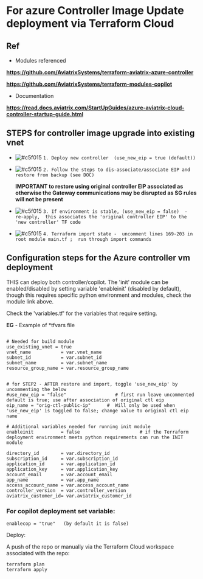 # For azure Controller Image Update deployment via Terraform Cloud

## Ref

+  Modules referenced

**https://github.com/AviatrixSystems/terraform-aviatrix-azure-controller**

**https://github.com/AviatrixSystems/terraform-modules-copilot**



+  Documentation

**https://read.docs.aviatrix.com/StartUpGuides/azure-aviatrix-cloud-controller-startup-guide.html**




## STEPS for controller image upgrade into existing vnet


- ![#c5f015](https://placehold.co/15x15/c5f015/c5f015.png) `1. Deploy new controller  (use_new_eip = true (default))`

- ![#c5f015](https://placehold.co/15x15/c5f015/c5f015.png) `2. Follow the steps to dis-associate/associate EIP and restore from backup (see DOC)`

   **IMPORTANT to restore using original controller EIP associated as otherwise the Gateway communications may be disrupted as SG rules will not be present**


- ![#c5f015](https://placehold.co/15x15/c5f015/c5f015.png) `3. If environment is stable, (use_new_eip = false)  -   re-apply,  this associates the 'original controller EIP' to the 'new controller' TF code`

- ![#c5f015](https://placehold.co/15x15/c5f015/c5f015.png) `4. Terraform import state -  uncomment lines 169-203 in root module main.tf ;  run through import commands`





## Configuration steps for the Azure controller vm deployment

THIS can deploy both controller/copilot.
The 'init' module can be enabled/disabled by setting variable 'enableinit' (disabled by default), though 
this requires specific python environment and modules, check the module link above.


Check the 'variables.tf' for the variables that require setting.

**EG**  - Example of *tfvars file 


```

# Needed for build module
use_existing_vnet = true
vnet_name           = var.vnet_name
subnet_id           = var.subnet_id
subnet_name         = var.subnet_name  
resource_group_name = var.resource_group_name


# for STEP2 - AFTER restore and import, toggle 'use_new_eip' by uncommenting the below
#use_new_eip = "false"                  # first run leave uncommented default is true; use after association of original ctl eip
eip_name = "orig-ctl-public-ip"      #  Will only be used when 'use_new_eip' is toggled to false; change value to original ctl eip name

# Additional variables needed for running init module
enableinit          = false                      # if the Terraform deployment environment meets python requirements can run the INIT module

directory_id        = var.directory_id 
subscription_id     = var.subscription_id
application_id      = var.application_id
application_key     = var.application_key
account_email       = var.account_email
app_name            = var.app_name
access_account_name = var.access_account_name
controller_version  = var.controller_version
aviatrix_customer_id= var.aviatrix_customer_id

```









### For copilot deployment set variable:

```
enablecop = "true"   (by default it is false)

```



Deploy:

A push of the repo or manually via the Terraform Cloud workspace associated with the repo:

```
terraform plan
terraform apply

```


